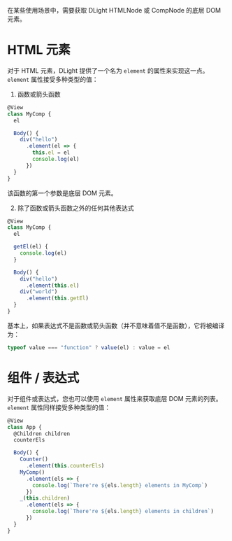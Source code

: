 在某些使用场景中，需要获取 DLight HTMLNode 或 CompNode 的底层 DOM 元素。

# HTML 元素
对于 HTML 元素，DLight 提供了一个名为 `element` 的属性来实现这一点。`element` 属性接受多种类型的值：
1. 函数或箭头函数
```js
@View
class MyComp {
  el

  Body() {
    div("hello")
      .element(el => {
        this.el = el
        console.log(el)
      })
  }
}
```
该函数的第一个参数是底层 DOM 元素。

2. 除了函数或箭头函数之外的任何其他表达式
```js
@View
class MyComp {
  el

  getEl(el) {
    console.log(el)
  }

  Body() {
    div("hello")
      .element(this.el)
    div("world")
      .element(this.getEl)
  }
}
```
基本上，如果表达式不是函数或箭头函数（并不意味着值不是函数），它将被编译为：
```js
typeof value === "function" ? value(el) : value = el
```

# 组件 / 表达式
对于组件或表达式，您也可以使用 `element` 属性来获取底层 DOM 元素的列表。`element` 属性同样接受多种类型的值：
```js
@View
class App {
  @Children children
  counterEls

  Body() {
    Counter()
      .element(this.counterEls)
    MyComp()
      .element(els => {
        console.log(`There're ${els.length} elements in MyComp`)
      })
    _(this.children)
      .element(els => {
        console.log(`There're ${els.length} elements in children`)
      })
  }
}
```
